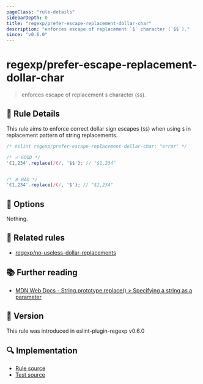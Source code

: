 ```yaml
---
pageClass: "rule-details"
sidebarDepth: 0
title: "regexp/prefer-escape-replacement-dollar-char"
description: "enforces escape of replacement `$` character (`$$`)."
since: "v0.6.0"
---
```

# regexp/prefer-escape-replacement-dollar-char

<!-- end auto-generated rule header -->

> enforces escape of replacement `$` character (`$$`).

## :book: Rule Details

This rule aims to enforce correct dollar sign escapes (`$$`) when using `$` in replacement pattern of string replacements.

<eslint-code-block>

```js
/* eslint regexp/prefer-escape-replacement-dollar-char: "error" */

/* ✓ GOOD */
'€1,234'.replace(/€/, '$$'); // "$1,234"


/* ✗ BAD */
'€1,234'.replace(/€/, '$'); // "$1,234"
```

</eslint-code-block>

## :wrench: Options

Nothing.

## :couple: Related rules

- [regexp/no-useless-dollar-replacements](https://github.com/ota-meshi/eslint-plugin-regexp/tree/master/docs/rules/no-useless-dollar-replacements.md)

## :books: Further reading

- [MDN Web Docs - String.prototype.replace() > Specifying a string as a parameter](https://developer.mozilla.org/en-US/docs/Web/JavaScript/Reference/Global_Objects/String/replace#specifying_a_string_as_a_parameter)

## :rocket: Version

This rule was introduced in eslint-plugin-regexp v0.6.0

## :mag: Implementation

- [Rule source](https://github.com/ota-meshi/eslint-plugin-regexp/blob/master/lib/rules/prefer-escape-replacement-dollar-char.ts)
- [Test source](https://github.com/ota-meshi/eslint-plugin-regexp/blob/master/tests/lib/rules/prefer-escape-replacement-dollar-char.ts)
